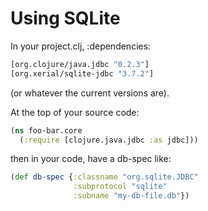 # Using SQLite

In your project.clj, :dependencies:

```clojure
[org.clojure/java.jdbc "0.2.3"]
[org.xerial/sqlite-jdbc "3.7.2"]
```

(or whatever the current versions are).

At the top of your source code:

```clojure
(ns foo-bar.core
  (:require [clojure.java.jdbc :as jdbc]))
```

then in your code, have a db-spec like:

```clojure
(def db-spec {:classname "org.sqlite.JDBC"
              :subprotocol "sqlite"
              :subname "my-db-file.db"})
```

